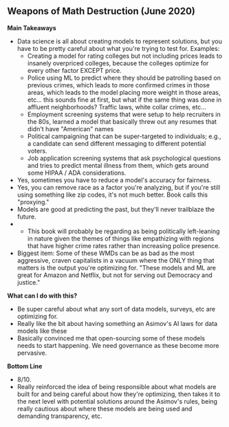 ## Weapons of Math Destruction (June 2020)

**Main Takeaways**
- Data science is all about creating models to represent solutions, but you have to be pretty careful about what you're trying to test for. Examples:
	- Creating a model for rating colleges but not including prices leads to insanely overpriced colleges, because the colleges optimize for every other factor EXCEPT price.
	- Police using ML to predict where they should be patrolling based on previous crimes, which leads to more confirmed crimes in those areas, which leads to the model placing more weight in those areas, etc... this sounds fine at first, but what if the same thing was done in affluent neighborhoods? Traffic laws, white collar crimes, etc...
	- Employment screening systems that were setup to help recruiters in the 80s, learned a model that basically threw out any resumes that didn't have "American" names
	- Political campaigning that can be super-targeted to individuals; e.g., a candidate can send different messaging to different potential voters.
	- Job application screening systems that ask psychological questions and tries to predict mental illness from them, which gets around some HIPAA / ADA considerations.
- Yes, sometimes you have to reduce a model's accuracy for fairness.
- Yes, you can remove race as a factor you're analyzing, but if you're still using something like zip codes, it's not much better. Book calls this "proxying."
- Models are good at predicting the past, but they'll never trailblaze the future.
- - This book will probably be regarding as being politically left-leaning in nature given the themes of things like empathizing with regions that have higher crime rates rather than increasing police presence.
- Biggest item: Some of these WMDs can be as bad as the most aggressive, craven capitalists in a vacuum where the ONLY thing that matters is the output you're optimizing for. "These models and ML are great for Amazon and Netflix, but not for serving out Democracy and justice."

**What can I do with this?**
- Be super careful about what any sort of data models, surveys, etc are optimizing for.
- Really like the bit about having something an Asimov's AI laws for data models like these
- Basically convinced me that open-sourcing some of these models needs to start happening. We need governance as these become more pervasive. 

**Bottom Line**
- 8/10.
- Really reinforced the idea of being responsible about what models are built for and being careful about how they're optimizing, then takes it to the next level with potential solutions around the Asimov's rules, being really cautious about where these models are being used and demanding transparency, etc.

<!--stackedit_data:
eyJoaXN0b3J5IjpbLTcxMzk1MzQyNl19
-->